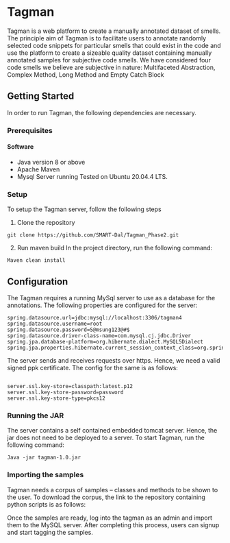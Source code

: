 # Tagman	
Tagman is a web platform to create a manually annotated dataset of smells. The principle aim of Tagman is to facilitate users to annotate randomly selected code snippets for particular smells that could exist in the code and use the platform to create a sizeable quality dataset containing manually annotated samples for subjective code smells. We have considered four code smells we believe are subjective in nature: Multifaceted Abstraction, Complex Method, Long Method and Empty Catch Block
## Getting Started
In order to run Tagman, the following dependencies are necessary.
### Prerequisites
#### Software
* Java version 8 or above
* Apache Maven
* Mysql Server running
Tested on Ubuntu 20.04.4 LTS.
### Setup
To setup the Tagman server, follow the following steps

1) Clone the repository
``` console
git clone https://github.com/SMART-Dal/Tagman_Phase2.git
```
2) Run maven build
In the project directory, run the following command:
``` console
Maven clean install
```


## Configuration

The Tagman requires a running MySql server to use as a database for the annotations.  The following properties are configured for the server:
``` console
spring.datasource.url=jdbc:mysql://localhost:3306/tagman4	
spring.datasource.username=root
spring.datasource.password=S@msung123@#$
spring.datasource.driver-class-name=com.mysql.cj.jdbc.Driver
spring.jpa.database-platform=org.hibernate.dialect.MySQL5Dialect
spring.jpa.properties.hibernate.current_session_context_class=org.springframework.orm.hibernate5.SpringSessionContext
```

The server sends and receives requests over https. Hence, we need a valid signed ppk certificate. The config for the same is as follows:
``` console

server.ssl.key-store=classpath:latest.p12
server.ssl.key-store-password=password
server.ssl.key-store-type=pkcs12
```
###  Running the JAR

The server contains a self contained embedded tomcat server. Hence, the jar does not need to be deployed to a server. To start Tagman, run the following command:

``` console
Java -jar tagman-1.0.jar
```


### Importing the samples
Tagman needs a corpus of samples – classes and methods to be shown to the user. To download the corpus, the link to the repository containing python scripts is as follows:

Once the samples are ready, log into the tagman as an admin and import them to the MySQL server. After completing this process, users can signup and start tagging the samples. 
